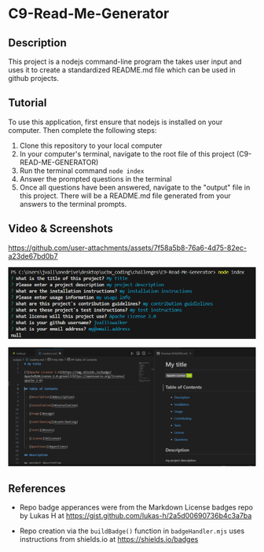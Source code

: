 # C9-Read-Me-Generator

## Description
This project is a nodejs command-line program the takes user input and uses it to create a standardized README.md file which can be used in github projects.

## Tutorial

To use this application, first ensure that nodejs is installed on your computer. Then complete the following steps:
1. Clone this repository to your local computer
2. In your computer's terminal, navigate to the root file of this project (C9-READ-ME-GENERATOR)
3. Run the terminal command `node index`
4. Answer the prompted questions in the terminal
5. Once all questions have been answered, navigate to the "output" file in this project. There will be a README.md file generated from your answers to the terminal prompts.

## Video & Screenshots


https://github.com/user-attachments/assets/7f58a5b8-76a6-4d75-82ec-a23de67bd0b7

![Command Line](images/demo-command-line.png)

![README Image](images/demo-readme.png)


## References

* Repo badge apperances were from the Markdown License badges repo by Lukas H at https://gist.github.com/lukas-h/2a5d00690736b4c3a7ba

* Repo creation via the `buildBadge()` function in `badgeHandler.mjs` uses instructions from shields.io at https://shields.io/badges